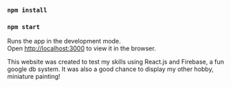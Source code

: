 ### `npm install`
### `npm start`


Runs the app in the development mode.<br />
Open [http://localhost:3000](http://localhost:3000) to view it in the browser.

This website was created to test my skills using React.js and Firebase, a fun google db system. It was also a good chance to display my other hobby, miniature painting!
